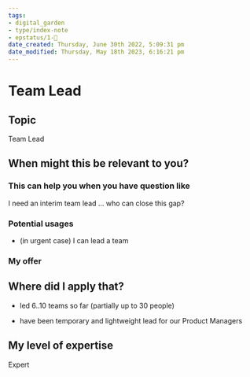 ```yaml
---
tags: 
- digital_garden
- type/index-note
- epstatus/1-🌱
date_created: Thursday, June 30th 2022, 5:09:31 pm
date_modified: Thursday, May 18th 2023, 6:16:21 pm
---
```

# Team Lead
## Topic

Team Lead

## When might this be relevant to you?

### This can help you when you have question like

I need an interim team lead … who can close this gap?

### Potential usages

-   (in urgent case) I can lead a team
    

### My offer

## Where did I apply that?

-   led 6..10 teams so far (partially up to 30 people)
    
-   have been temporary and lightweight lead for our Product Managers
    

## My level of expertise

Expert